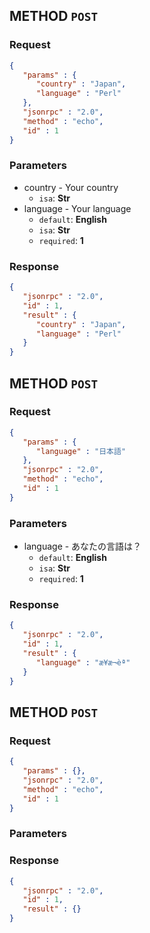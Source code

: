 
## METHOD `POST`

### Request

```json
{
   "params" : {
      "country" : "Japan",
      "language" : "Perl"
   },
   "jsonrpc" : "2.0",
   "method" : "echo",
   "id" : 1
}
```

### Parameters

* country - Your country
  * `isa`: **Str**
* language - Your language
  * `default`: **English**
  * `isa`: **Str**
  * `required`: **1**

### Response

```json
{
   "jsonrpc" : "2.0",
   "id" : 1,
   "result" : {
      "country" : "Japan",
      "language" : "Perl"
   }
}
```


## METHOD `POST`

### Request

```json
{
   "params" : {
      "language" : "日本語"
   },
   "jsonrpc" : "2.0",
   "method" : "echo",
   "id" : 1
}
```

### Parameters

* language - あなたの言語は？
  * `default`: **English**
  * `isa`: **Str**
  * `required`: **1**

### Response

```json
{
   "jsonrpc" : "2.0",
   "id" : 1,
   "result" : {
      "language" : "æ¥æ¬èª"
   }
}
```


## METHOD `POST`

### Request

```json
{
   "params" : {},
   "jsonrpc" : "2.0",
   "method" : "echo",
   "id" : 1
}
```

### Parameters


### Response

```json
{
   "jsonrpc" : "2.0",
   "id" : 1,
   "result" : {}
}
```


